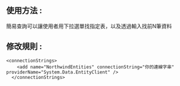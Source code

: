 ## 使用方法 :

簡易查詢可以讓使用者用下拉選單找指定表，以及透過輸入找前N筆資料

## 修改規則 :

```
<connectionStrings>
    <add name="NorthwindEntities" connectionString="你的連線字串" providerName="System.Data.EntityClient" />
  </connectionStrings>
```
